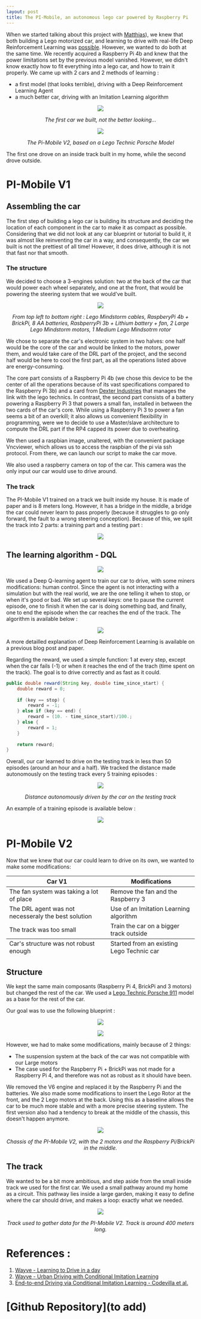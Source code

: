 ```yaml
---
layout: post
title: The PI-Mobile, an autonomous lego car powered by Raspberry Pi 
---
```


<!-- Global site tag (gtag.js) - Google Analytics -->
<script async src="https://www.googletagmanager.com/gtag/js?id=UA-145347384-1"></script>
<script>
  window.dataLayer = window.dataLayer || [];
  function gtag(){dataLayer.push(arguments);}
  gtag('js', new Date());

  gtag('config', 'UA-145347384-1');
</script>

When we started talking about this project with [Matthias](https://www.linkedin.com/in/matthias-cremieux-4b1222153/)), we knew that both building a Lego motorized car, and learning to drive with real-life Deep Reinforcement Learning was [possible](https://arxiv.org/pdf/1807.00412.pdf). However, we wanted to do both at the same time. We recently acquired a Raspberry Pi 4b and knew that the power limitations set by the previous model vanished. However, we didn't know exactly how to fit everything into a lego car, and how to train it properly. We came up with 2 cars and 2 methods of learning :

* a first model (that looks terrible), driving with a Deep Reinforcement Learning Agent
* a much better car, driving with an Imitation Learning algorithm

<p align="center">
  <img src="{{ site.url }}/imgs/2020-03-13-Pimobile/car-v1.jpeg">
</p>

<center>
<em>
The first car we built, not the better looking...
</em>
</center>

<p align="center">
  <img src="{{ site.url }}/imgs/2020-03-13-Pimobile/car-v2.jpeg">
</p>

<center>
<em>
The Pi-Mobile V2, based on a Lego Technic Porsche Model
</em>
</center>

The first one drove on an inside track built in my home, while the second drove outside.

# PI-Mobile V1 

## Assembling the car

The first step of building a lego car is building its structure and deciding the location of each component in the car to make it as compact as possible. Considering that we did not look at any car blueprint or tutorial to build it, it was almost like reinventing the car in a way, and consequently, the car we built is not the prettiest of all time! However, it does drive, although it is not that fast nor that smooth. 

### The structure

We decided to choose a 3-engines solution: two at the back of the car that would power each wheel separately, and one at the front, that would be powering the steering system that we would've built.

<p align="center">
  <img src="{{ site.url }}/imgs/2020-03-13-Pimobile/components.jpeg">
</p>

<center>
<em>
From top left to bottom right : Lego Mindstorm cables, RaspberyPi 4b + BrickPi, 8 AA batteries, RasbperryPi 3b + Lithium battery + fan, 2 Large Lego Mindstorm motors, 1 Medium Lego Mindsotrm rotor
</em>
</center>

We chose to separate the car's electronic system in two halves: one half would be the core of the car and would be linked to the motors, power them, and would take care of the DRL part of the project, and the second half would be here to cool the first part, as all the operations listed above are energy-consuming. 

The core part consists of a Raspberry Pi 4b (we chose this device to be the center of all the operations because of its vast specifications compared to the Raspberry Pi 3b) and a card from [Dexter Industries](https://www.dexterindustries.com/) that manages the link with the lego technics. In contrast, the second part consists of a battery powering a Raspberry Pi 3 that powers a small fan, installed in between the two cards of the car's core. While using a Raspberry Pi 3 to power a fan seems a bit of an overkill; it also allows us convenient flexibility in programming, were we to decide to use a Master/slave architecture to compute the DRL part if the RP4 capped its power due to overheating. 

We then used a raspbian image, unaltered, with the convenient package Vncviewer, which allows us to access the raspbian of the pi via ssh protocol. From there, we can launch our script to make the car move.

We also used a raspberry camera on top of the car. This camera was the only input our car would use to drive around. 

### The track 

The PI-Mobile V1 trained on a track we built inside my house. It is made of paper and is 8 meters long. However, it has a bridge in the middle, a bridge the car could never learn to pass properly (because it struggles to go only forward, the fault to a wrong steering conception). Because of this, we split the track into 2 parts: a training part and a testing part :

<p align="center">
  <img src="{{ site.url }}/imgs/2020-03-13-Pimobile/track-1.png">
</p>

## The learning algorithm - DQL

<p align="center">
  <img src="{{ site.url }}/imgs/2020-03-13-Pimobile/graph-agent.png">
</p>

We used a Deep Q-learning agent to train our car to drive, with some miners modifications: human control. Since the agent is not interacting with a simulation but with the real world, we are the one telling it when to stop, or when it's good or bad. We set up several keys: one to pause the current episode, one to finish it when the car is doing something bad, and finally, one to end the episode when the car reaches the end of the track. The algorithm is available below : 

<p align="center">
  <img src="{{ site.url }}/imgs/2020-03-13-Pimobile/algo-1.png">
</p>

A more detailled explanation of Deep Reinforcement Learning is available on a previous blog post and paper.

Regarding the reward, we used a simple function: 1 at every step, except when the car fails (-1) or when it reaches the end of the trach (time spent on the track). The goal is to drive correctly and as fast as it could. 

```java
public double reward(String key, double time_since_start) {
    double reward = 0;
    
    if (key == stop) {
        reward = -1;
    } else if (key == end) {
        reward = (10. - time_since_start)/100.;
    } else {
        reward = 1;
    }
    
    return reward;
}
```

Overall, our car learned to drive on the testing track in less than 50 episodes (around an hour and a half). We tracked the distance made autonomously on the testing track every 5 training episodes : 

<p align="center">
  <img src="{{ site.url }}/imgs/2020-03-13-Pimobile/distance-v1.png">
</p>

<center>
<em>
Distance autonomously driven by the car on the testing track
</em>
</center>

An example of a training episode is available below : 

<p align="center">
  <img src="{{ site.url }}/imgs/2020-03-13-Pimobile/car-v1.gif">
</p>

# PI-Mobile V2 

Now that we knew that our car could learn to drive on its own, we wanted to make some modifications: 

<table>
  <thead>
    <tr>
      <th>Car V1</th>
      <th>Modifications</th>
    </tr>
  </thead>
  <tfoot>
    <tr>
    <td>Car's structure was not robust enough</td>
    <td> Started from an existing Lego Technic car </td>
    </tr>
  </tfoot>
  <tbody>
  <tr>
    <td>The fan system was taking a lot of place</td>
    <td>Remove the fan and the Raspberry 3</td>
  </tr>
    <tr>
      <td>The DRL agent was not necesseraly the best solution</td>
      <td> Use of an Imitation Learning algorithm </td>
    </tr>
    <tr>
      <td>The track was too small</td>
      <td> Train the car on a bigger track outside </td>
    </tr>
  </tbody>
</table>

## Structure 

We kept the same main composants (Raspberry Pi 4, BrickPi and 3 motors) but changed the rest of the car. We used a [Lego Technic Porsche 911](https://www.amazon.fr/LEGO-Technic-Porsche-42096-construction/dp/B07FP6QNQ7/ref=asc_df_B07FP6QNQ7/?tag=googshopfr-21&linkCode=df0&hvadid=314587880581&hvpos=&hvnetw=g&hvrand=10330215336837655036&hvpone=&hvptwo=&hvqmt=&hvdev=c&hvdvcmdl=&hvlocint=&hvlocphy=9056237&hvtargid=aud-882886963594:pla-586194956307&psc=1&tag=&ref=&adgrpid=66274120487&hvpone=&hvptwo=&hvadid=314587880581&hvpos=&hvnetw=g&hvrand=10330215336837655036&hvqmt=&hvdev=c&hvdvcmdl=&hvlocint=&hvlocphy=9056237&hvtargid=aud-882886963594:pla-586194956307) model as a base for the rest of the car. 

Our goal was to use the following blueprint : 

<p align="center">
  <img src="{{ site.url }}/imgs/2020-03-13-Pimobile/blueprint1.png">
</p>

<p align="center">
  <img src="{{ site.url }}/imgs/2020-03-13-Pimobile/blueprint2.png">
</p>

However, we had to make some modifications, mainly because of 2 things: 

* The suspension system at the back of the car was not compatible with our Large motors
* The case used for the Raspberry Pi + BrickPi  was not made for a Raspberry Pi 4, and therefore was not as robust as it should have been.

We removed the V6 engine and replaced it by the Raspberry Pi and the batteries. We also made some modifications to insert the Lego Rotor at the front, and the 2 Lego motors at the back. Using this as a baseline allows the car to be much more stable and with a more precise steering system. The first version also had a tendency to break at the middle of the chassis, this doesn't happen anymore. 

<p align="center">
  <img src="{{ site.url }}/imgs/2020-03-13-Pimobile/car-v2-debut.jpeg">
</p>

<center>
<em>
Chassis of the PI-Mobile V2, with the 2 motors and the Raspberry Pi/BrickPi in the middle.</em>
</center>

## The track 

We wanted to be a bit more ambitious, and step aside from the small inside track we used for the first car. We used a small pathway around my home as a circuit. This pathway lies inside a large garden, making it easy to define where the car should drive, and makes a loop: exactly what we needed.

<p align="center">
  <img src="{{ site.url }}/imgs/2020-03-13-Pimobile/track-2.png">
</p>

<center>
<em>
Track used to gather data for the PI-Mobile V2. Track is around 400 meters long.</em>
</center>

# References :  

1. [Wayve - Learning to Drive in a day](https://arxiv.org/pdf/1807.00412.pdf)
2. [Wayve - Urban Driving with Conditional Imitation Learning](https://arxiv.org/pdf/1912.00177.pdf)
3. [End-to-end Driving via Conditional Imitation Learning - Codevilla et al.](https://arxiv.org/pdf/1710.02410.pdf)

# [Github Repository](to add)